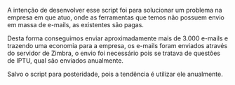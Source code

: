 A intenção de desenvolver esse script foi para solucionar um problema na empresa em que atuo, onde as ferramentas que temos não possuem envio em massa de e-mails,
as existentes são pagas.

Desta forma conseguimos enviar aproximadamente mais de 3.000 e-mails e trazendo uma economia para a empresa, os e-mails foram enviados através do servidor de Zimbra,
o envio foi necessário pois se tratava de questões de IPTU, qual são enviados anualmente.

Salvo o script para posteridade, pois a tendência é utilizar ele anualmente.
